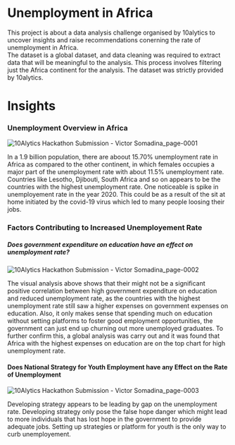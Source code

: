 # Unemployment in Africa
This project is about a data analysis challenge organised by 10alytics to uncover insights and raise recommendations conerning the rate of unemployment in Africa.   
The dataset is a global dataset, and data cleaning was required to extract data that will be meaningful to the analysis. This process involves filtering just the Africa continent for the analysis. The dataset was strictly provided by 10alytics. 
# Insights 
### Unemployment Overview in Africa

![10Alytics Hackathon Submission - Victor Somadina_page-0001](https://github.com/victorsomadina/Unemployment-in-Africa/assets/103338741/66a091cd-074f-40ea-8acf-1bb0ca992014)

In a 1.9 billion population, there are aboout 15.70% unemployment rate in Africa as compared to the other continent, in  which females occupies a major part of the unemployment rate with about 11.5% unemployment rate. Countries like Lesotho, Djibouti, South Africa and so on appears to be the countries with the highest unemployment rate. One noticeable is spike in unemployement rate in the year 2020. This could be as a result of the sit at home initiated by the covid-19 virus which led to many people loosing their jobs.  

### Factors Contributing to Increased Unemployement Rate
##### Does government expenditure on education have an effect on unemployment rate?

![10Alytics Hackathon Submission - Victor Somadina_page-0002](https://github.com/victorsomadina/Unemployment-in-Africa/assets/103338741/04b23618-10d6-4e01-a5b8-c91b1cf87097)

The visual analysis above shows that their might not be a significant positive correlation between high government expenditure on education and reduced unemployment rate, as the countries with the highest unemployment rate still saw a higher expenses on government expenses on education. Also, it only makes sense that spending much on education without setting platforms to foster good employment opportunities, the government can just end up churning out more unemployed graduates. To further confirm this, a global analysis was carry out and it was found that Africa with the highest expenses on education are on the top chart for high unemployment rate. 

#### Does National Strategy for Youth Employment have any Effect on the Rate of Unemployment

![10Alytics Hackathon Submission - Victor Somadina_page-0003](https://github.com/victorsomadina/Unemployment-in-Africa/assets/103338741/23e8d824-5470-4fd0-9281-e4624413f3c1)

Developing strategy appears to be leading by gap on the unemployment rate. Developing strategy only pose the false hope danger which might lead to more individuals that has lost hope in the government to provide adequate jobs. Setting up strategies or platform for youth is the only way to curb unemployement.
